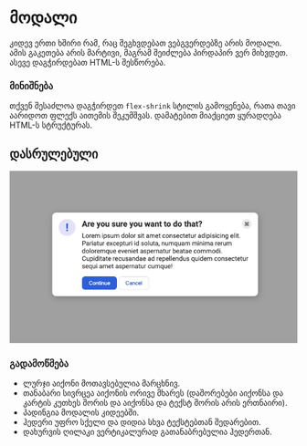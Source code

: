 # მოდალი

კიდევ ერთი ხშირი რამ, რაც შეგხვდებათ ვებგვერდებზე არის მოდალი. ამის გაკეთება არის მარტივი, მაგრამ შეიძლება პირდაპირ ვერ მიხვდეთ. ასევე დაგჭირდებათ HTML-ს შესწორება.

### მინიშნება

თქვენ შესაძლოა დაგჭირდეთ `flex-shrink` სტილის გამოყენება, რათა თავი აარიდოთ ფლექს აითემის შეკუმშვას. დამატებით მიაქციეთ ყურადღება HTML-ს სტრუქტურას.

## დასრულებული

![dasrulebuli](./dasrulebuli.png)

### გადამოწმება

- ლურჯი აიქონი მოთავსებულია მარცხნივ.
- თანაბარი სივრცეა აიქონის ორივე მხარეს (დაშორებები აიქონსა და კარტის კუთხეს შორის და აიქონსა და ტექსტ შორის არის ერთნაირი).
- პადინგია მოდალის კიდეებში.
- ჰედერი უფრო სქელი და დიდია სხვა ტექსტებთან შედარებით.
- დახურვის ღილაკი ვერტიკალურად გათანაბრებულია ჰედერთან.